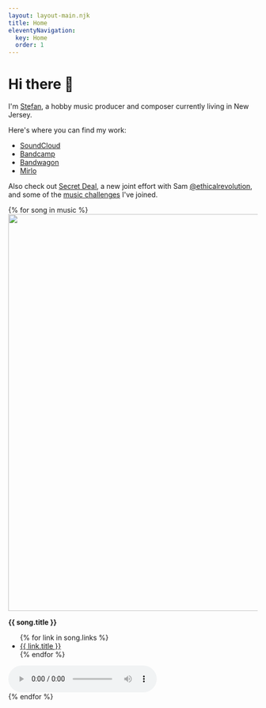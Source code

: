 ```yaml
---
layout: layout-main.njk
title: Home
eleventyNavigation:
  key: Home
  order: 1
---
```


<div class="container my-5">

<h1 class="text-start">Hi there 👋</h1>

I'm [Stefan](https://stefanbohacek.com/), a hobby music producer and composer currently living in New Jersey.

Here's where you can find my work:

- [SoundCloud](https://soundcloud.com/stefanbohacek)
- [Bandcamp](https://stefanbohacek.bandcamp.com/)
- [Bandwagon](https://bandwagon.fm/@stefan-bohacek)
- [Mirlo](https://mirlo.space/stefan)

Also check out [Secret Deal](https://linksta.cc/@SecretDeal), a new joint effort with Sam [@ethicalrevolution](https://climatejustice.social/@ethicalrevolution), and some of the [music challenges](https://stefanbohacek.com/tag/music-challenges-and-contests/) I've joined.

</div>

<div class="container-fluid my-5">
  <div class="row mt-5">
  {% for song in music %}<div class="col-12 col-md-6 col-lg-6 col-xl-3 position-relative">
    <div class="row mt-5">
      <div class="col-6">
        <a href="{{ song.links[0].url }}" class="text-body-secondary">
          <img
            loading="lazy"
            width="800"
            height="800"
            class="cover-art img-fluid w-100"
            src="/assets/covers/{{ song.id }}.png"
          {% if song.cover_art_description %}alt="{{ song.cover_art_description }}"{% else %}alt="Album cover" role="presentation"{% endif %}
          >
        </a>
      </div>
      <div class="col-6">
        <p>
          <strong>{{ song.title }}</strong>
        </p>
        <ul class="mt-3">
          {% for link in song.links %}<li>
            <a class="fs-9" href="{{ link.url }}">{{ link.title }}</a>
          </li>{% endfor %}
        </ul>
      </div>
    </div>
    <div class="position-absolutex bottom-0">
      <audio controls class="w-100 mt-4">
        <source src="/assets/audio/{{ song.id }}.mp3" />
      </audio>
    </div>
  </div>{% endfor %}
</div>
